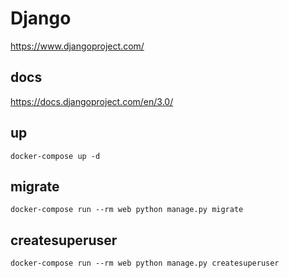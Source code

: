 # Django

https://www.djangoproject.com/

## docs

https://docs.djangoproject.com/en/3.0/

## up

```
docker-compose up -d
```

## migrate

```
docker-compose run --rm web python manage.py migrate
```

## createsuperuser

```
docker-compose run --rm web python manage.py createsuperuser
```
